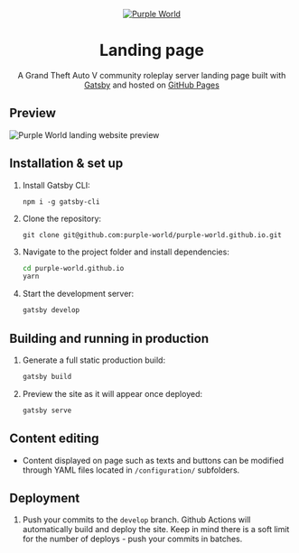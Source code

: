 <p align="center">
  <a href="https://play.purpleworld.net" target="_blank"><img src="static/logo/logo.png" alt="Purple World" /></a>
</p>
<h1 align="center">
  Landing page
</h1>

<p align="center">
  A Grand Theft Auto V community roleplay server landing page built with <a href="https://www.gatsbyjs.org/" target="_blank">Gatsby</a> and hosted on <a href="https://pages.github.com/" target="_blank">GitHub Pages</a>
</p>


## Preview

![Purple World landing website preview](static/preview/preview.png)


## Installation & set up

1. Install Gatsby CLI:
    ```
    npm i -g gatsby-cli
    ```

2. Clone the repository:
   ```
   git clone git@github.com:purple-world/purple-world.github.io.git
   ```

3. Navigate to the project folder and install dependencies:
   ```sh
   cd purple-world.github.io
   yarn
   ```

4. Start the development server:

   ```sh
   gatsby develop
   ```

## Building and running in production

1. Generate a full static production build:

   ```sh
   gatsby build
   ```

2. Preview the site as it will appear once deployed:

   ```sh
   gatsby serve
   ```

## Content editing

- Content displayed on page such as texts and buttons can be modified through YAML files located in `/configuration/` subfolders.

## Deployment

1. Push your commits to the `develop` branch. Github Actions will automatically build and deploy the site. Keep in mind there is a soft limit for the number of deploys - push your commits in batches.
